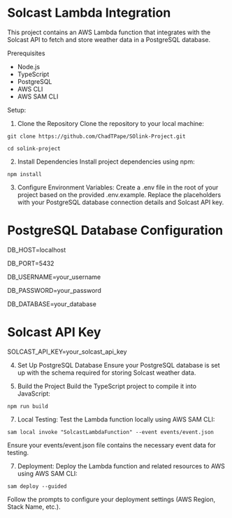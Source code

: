 # Solcast Lambda Integration

This project contains an AWS Lambda function that integrates with the Solcast API to fetch and store weather data in a PostgreSQL database.

Prerequisites

- Node.js
- TypeScript
- PostgreSQL
- AWS CLI
- AWS SAM CLI


Setup:

1. Clone the Repository
Clone the repository to your local machine:

`git clone https://github.com/ChadTPape/SOlink-Project.git`

`cd solink-project`

2. Install Dependencies
Install project dependencies using npm:

`npm install`

3. Configure Environment Variables:
Create a .env file in the root of your project based on the provided .env.example. Replace the placeholders with your PostgreSQL database connection details and Solcast API key.

# PostgreSQL Database Configuration
DB_HOST=localhost

DB_PORT=5432

DB_USERNAME=your_username

DB_PASSWORD=your_password

DB_DATABASE=your_database


# Solcast API Key
SOLCAST_API_KEY=your_solcast_api_key

4. Set Up PostgreSQL Database
Ensure your PostgreSQL database is set up with the schema required for storing
Solcast weather data.

6. Build the Project
Build the TypeScript project to compile it into JavaScript:

`npm run build`

7. Local Testing:
Test the Lambda function locally using AWS SAM CLI:

`sam local invoke "SolcastLambdaFunction" --event events/event.json`

Ensure your events/event.json file contains the necessary event data for testing.

7. Deployment:
Deploy the Lambda function and related resources to AWS using AWS SAM CLI:

`sam deploy --guided`

Follow the prompts to configure your deployment settings (AWS Region, Stack Name, etc.).
